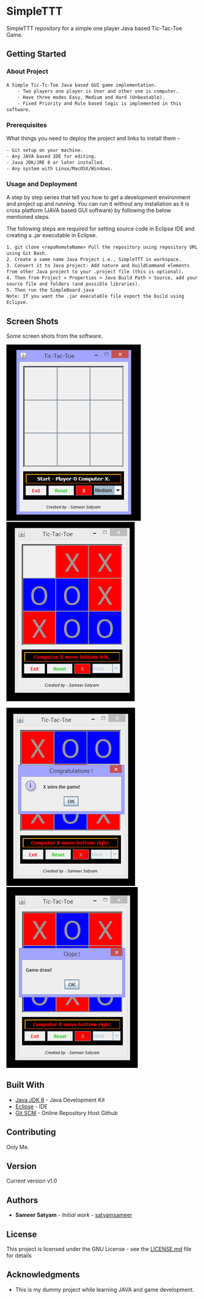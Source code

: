 # SimpleTTT
SimpleTTT repository for a simple one player Java based Tic-Tac-Toe Game.

## Getting Started

### About Project

```
A Simple Tic-Tc-Toe Java based GUI game implementation.
	- Two players one player is User and other one is computer.
	- Have three modes Easy, Medium and Hard (Unbeatable).
	- Fixed Priority and Rule based logic is implemented in this software.
```

### Prerequisites

What things you need to deploy the project and links to install them -

```
- Git setup on your machine.
- Any JAVA based IDE for editing.
- Java JDK/JRE 8 or later installed.
- Any system with Linux/MacOSX/Windows.
```

### Usage and Deployment

A step by step series that tell you how to get a development environment and project up and running. You can run it without any installation as it is cross platform (JAVA based GUI software) by following the below mentioned steps.

The following steps are required for setting source code in Eclipse IDE and creating a .jar executable in Eclipse.

```
1. git clone <repoRemoteName> Pull the repository using repository URL using Git Bash.
2. Create a same name Java Project i.e., SimpleTTT in workspace.
3. Convert it to Java project: Add nature and buildCommand elements from other Java project to your .project file (this is optional).
4. Then from Project > Properties > Java Build Path > Source, add your source file and folders (and possible libraries).
5. Then run the SimpleBoard.java
Note: If you want the .jar executable file export the build using Eclipse.

```

## Screen Shots

Some screen shots from the software.

![Initial Screen](https://github.com/satyamsameer/SimpleTTT/blob/master/screenshots/1.png) ![Between Gameplay](https://github.com/satyamsameer/SimpleTTT/blob/master/screenshots/2.png)

![Congratulations](https://github.com/satyamsameer/SimpleTTT/blob/master/screenshots/3.png) ![Draw](https://github.com/satyamsameer/SimpleTTT/blob/master/screenshots/4.png)


## Built With

* [Java JDK 8](http://www.oracle.com/technetwork/java/javase/downloads/jdk8-downloads-2133151.html) - Java Development Kit
* [Eclipse](http://www.eclipse.org/downloads/packages/eclipse-ide-java-developers/lunasr2) - IDE
* [Git SCM](https://git-scm.com/downloads) - Online Repository Host Github

## Contributing

Only Me.

## Version

Current version v1.0 

## Authors

* **Sameer Satyam** - *Initial work* - [satyamsameer](https://github.com/satyamsameer)


## License

This project is licensed under the GNU License - see the [LICENSE.md](LICENSE.md) file for details

## Acknowledgments

* This is my dummy project while learning JAVA and game development.
